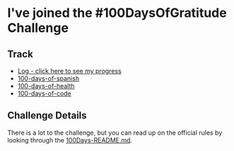 # I've joined the #100DaysOfGratitude Challenge

## Track

* [Log - click here to see my progress](log.md)
* [100-days-of-spanish](https://github.com/mikekwright/100-days-of-spanish)
* [100-days-of-health](https://github.com/mikekwright/100-days-of-health)
* [100-days-of-code](https://github.com/mikekwright/100-days-of-code)

## Challenge Details

There is a lot to the challenge, but you can read up on the official rules by
looking through the [100Days-README.md](100Days-README.md).  

